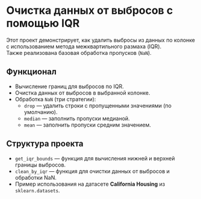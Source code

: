 # Очистка данных от выбросов с помощью IQR

Этот проект демонстрирует, как удалить выбросы из данных по колонке с использованием метода межквартильного размаха (IQR).  
Также реализована базовая обработка пропусков (`NaN`).

## Функционал
- Вычисление границ для выбросов по IQR.
- Очистка данных от выбросов в выбранной колонке.
- Обработка `NaN` (три стратегии):
  - `drop` — удалить строки с пропущенными значениями (по умолчанию).
  - `median` — заполнить пропуски медианой.
  - `mean` — заполнить пропуски средним значением.

## Структура проекта
- `get_iqr_bounds` — функция для вычисления нижней и верхней границы выбросов.
- `clean_by_iqr` — функция для очистки данных от выбросов и обработки NaN.
- Пример использования на датасете **California Housing** из `sklearn.datasets`.

